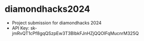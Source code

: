 # diamondhacks2024
- Project submission for diamondhacks 2024
- API Key: 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
